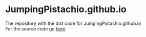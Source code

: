 # JumpingPistachio.github.io 
The repository with the dist code for JumpingPistachio.github.io
<br>
For the source code go [here](https://github.com/JumpingPistachio/jumpingpistachio-github-source)